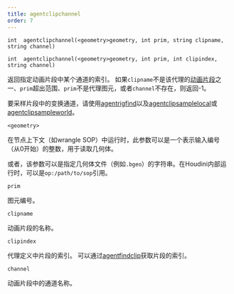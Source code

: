 ```yaml
---
title: agentclipchannel
order: 7
---
```


`int  agentclipchannel(<geometry>geometry, int prim, string clipname, string channel)`

`int  agentclipchannel(<geometry>geometry, int prim, int clipindex, string channel)`

返回指定动画片段中某个通道的索引。
如果`clipname`不是该代理的[动画片段](agentclipcatalog.html "返回已加载到代理图元的所有动画片段")之一、`prim`超出范围、`prim`不是代理图元，或者`channel`不存在，则返回-1。

要采样片段中的变换通道，请使用[agentrigfind](agentrigfind.html "查找代理图元骨骼中某个变换的索引")以及[agentclipsamplelocal](agentclipsamplelocal.html "在特定时间采样代理的动画片段")或[agentclipsampleworld](agentclipsampleworld.html "在特定时间采样代理的动画片段")。

`<geometry>`

在节点上下文（如wrangle SOP）中运行时，此参数可以是一个表示输入编号（从0开始）的整数，用于读取几何体。

或者，该参数可以是指定几何体文件（例如`.bgeo`）的字符串。在Houdini内部运行时，可以是`op:/path/to/sop`引用。

`prim`

图元编号。

`clipname`

动画片段的名称。

`clipindex`

代理定义中片段的索引。
可以通过[agentfindclip](agentfindclip.html "查找代理定义中某个片段的索引")获取片段的索引。

`channel`

动画片段中的通道名称。
